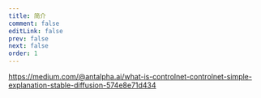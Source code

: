 ```yaml
---
title: 简介
comment: false
editLink: false
prev: false
next: false
order: 1
---
```


https://medium.com/@antalpha.ai/what-is-controlnet-controlnet-simple-explanation-stable-diffusion-574e8e71d434
